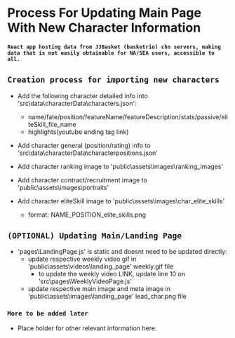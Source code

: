 


# Process For Updating Main Page With New Character Information
#### `React app hosting data from JJBasket (basketrio) chn servers, making data that is not easily obtainable for NA/SEA users, accessible to all.`

## `Creation process for importing new characters`
- Add the following character detailed info into 'src\data\characterData\characters.json':

    - name/fate/position/featureName/featureDescription/stats/passive/eliteSkill_file_name
    - highlights(youtube ending tag link)
    
- Add character general (position/rating) info to 'src\data\characterData\characterpositions.json'
- Add character ranking image to 'public\assets\images\ranking_images'
- Add character contract/recruitment image to 'public\assets\images\portraits'
- Add character eliteSkill image to 'public\assets\images\char_elite_skills'
    - format: NAME_POSITION_elite_skills.png

## `(OPTIONAL) Updating Main/Landing Page`

- 'pages\LandingPage.js' is static and doesnt need to be updated directly:
    - update respective weekly video gif in 'public\assets\videos\landing_page' weekly.gif file 
        - to update the weekly video LINK, update line 10 on 'src\pages\WeeklyVideoPage.js'
    - update respective main image and meta image in 'public\assets\images\landing_page' lead_char.png file 
    

### `More to be added later`

- Place holder for other relevant information here.
